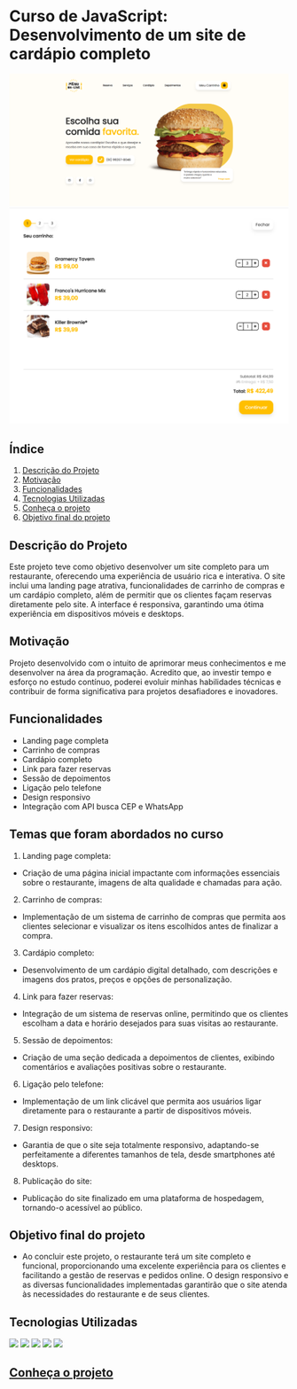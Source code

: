 # Curso de JavaScript: Desenvolvimento de um site de cardápio completo

![](img/imagens-do-projeto/print.png)
![](img/imagens-do-projeto/carrinho-etapa-1-desktop.PNG)


## Índice
1. [Descrição do Projeto](#descrição-do-projeto)
2. [Motivação](#motivação)
3. [Funcionalidades](#funcionalidades)
4. [Tecnologias Utilizadas](#tecnologias-utilizadas)
5. [Conheça o projeto](#Conheça-o-projeto)
5. [Objetivo final do projeto](#Objetivo-final-do-projeto)

## Descrição do Projeto
Este projeto teve como objetivo desenvolver um site completo para um restaurante, oferecendo uma experiência de usuário rica e interativa. O site inclui uma landing page atrativa, funcionalidades de carrinho de compras e um cardápio completo, além de permitir que os clientes façam reservas diretamente pelo site. A interface é responsiva, garantindo uma ótima experiência em dispositivos móveis e desktops.

## Motivação
Projeto desenvolvido com o intuito de aprimorar meus conhecimentos e me desenvolver na área da programação. Acredito que, ao investir tempo e esforço no estudo contínuo, poderei evoluir minhas habilidades técnicas e contribuir de forma significativa para projetos desafiadores e inovadores.

## Funcionalidades
- Landing page completa
- Carrinho de compras
- Cardápio completo
- Link para fazer reservas
- Sessão de depoimentos
- Ligação pelo telefone
- Design responsivo
- Integração com API busca CEP e WhatsApp



## Temas que foram abordados no curso 
1. Landing page completa:
- Criação de uma página inicial impactante com informações essenciais sobre o restaurante, imagens de alta qualidade e chamadas para ação.

2. Carrinho de compras:
- Implementação de um sistema de carrinho de compras que permita aos clientes selecionar e visualizar os itens escolhidos antes de finalizar a compra.

3. Cardápio completo:
- Desenvolvimento de um cardápio digital detalhado, com descrições e imagens dos pratos, preços e opções de personalização.

4. Link para fazer reservas:
- Integração de um sistema de reservas online, permitindo que os clientes escolham a data e horário desejados para suas visitas ao restaurante.

5. Sessão de depoimentos:
- Criação de uma seção dedicada a depoimentos de clientes, exibindo comentários e avaliações positivas sobre o restaurante.

6. Ligação pelo telefone:
- Implementação de um link clicável que permita aos usuários ligar diretamente para o restaurante a partir de dispositivos móveis.

7. Design responsivo:
- Garantia de que o site seja totalmente responsivo, adaptando-se perfeitamente a diferentes tamanhos de tela, desde smartphones até desktops.

8. Publicação do site:
- Publicação do site finalizado em uma plataforma de hospedagem, tornando-o acessível ao público.

## Objetivo final do projeto
- Ao concluir este projeto, o restaurante terá um site completo e funcional, proporcionando uma excelente experiência para os clientes e facilitando a gestão de reservas e pedidos online. O design responsivo e as diversas funcionalidades implementadas garantirão que o site atenda às necessidades do restaurante e de seus clientes.

## Tecnologias Utilizadas 
<img src="https://img.shields.io/badge/HTML5-E34F26?style=for-the-badge&logo=html5&logoColor=white" /> <img src="https://img.shields.io/badge/CSS3-1572B6?style=for-the-badge&logo=css3&logoColor=white" /> <img src="https://img.shields.io/badge/JavaScript-F7DF1E?style=for-the-badge&logo=javascript&logoColor=black" /> <img src="https://img.shields.io/badge/Bootstrap-563D7C?style=for-the-badge&logo=bootstrap&logoColor=white" /> <img src="https://img.shields.io/badge/jQuery-0769AD?style=for-the-badge&logo=jquery&logoColor=white" /> 

## <a href="https://antonybsb.github.io/cardapioOnline/" target="_blank">Conheça o projeto</a>


